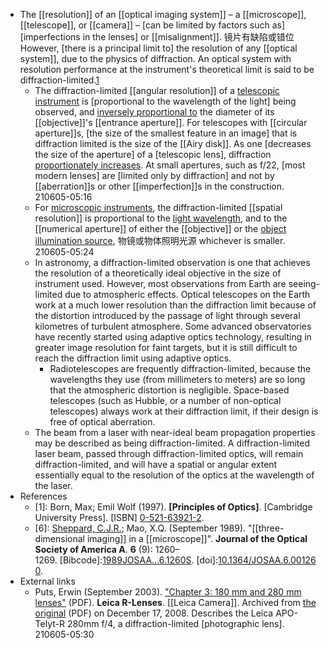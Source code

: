 - The [[resolution]] of an [[optical imaging system]] – a [[microscope]], [[telescope]], or [[camera]] – [can be limited by factors such as] [imperfections in the lenses] or [[misalignment]]. 镜片有缺陷或错位 However, [there is a principal limit to] the resolution of any [[optical system]], due to the physics of diffraction. An optical system with resolution performance at the instrument's theoretical limit is said to be diffraction-limited.[1](((pKKBjYttk)))
    - The diffraction-limited [[angular resolution]] of a [telescopic instrument](((22TMyTUql))) is [proportional to the wavelength of the light] being observed, and [inversely proportional to](((bKVK1RPj3))) the diameter of its [[objective]]'s [[entrance aperture]]. For telescopes with [[circular aperture]]s, [the size of the smallest feature in an image] that is diffraction limited is the size of the [[Airy disk]]. As one [decreases the size of the aperture] of a [telescopic lens], diffraction [proportionately increases](((i6sqbapYy))). At small apertures, such as f/22, [most modern lenses] are [limited only by diffraction] and not by [[aberration]]s or other [[imperfection]]s in the construction.
210605-05:16
    - For [microscopic instruments](((qIIxYM1Se))), the diffraction-limited [[spatial resolution]] is proportional to the [light wavelength]([[wavelength]]), and to the [[numerical aperture]] of either the [[objective]] or the [object illumination source](((HNjnMd2F5))), 物镜或物体照明光源 whichever is smaller.
210605-05:24
    - In astronomy, a diffraction-limited observation is one that achieves the resolution of a theoretically ideal objective in the size of instrument used. However, most observations from Earth are seeing-limited due to atmospheric effects. Optical telescopes on the Earth work at a much lower resolution than the diffraction limit because of the distortion introduced by the passage of light through several kilometres of turbulent atmosphere. Some advanced observatories have recently started using adaptive optics technology, resulting in greater image resolution for faint targets, but it is still difficult to reach the diffraction limit using adaptive optics.
        - Radiotelescopes are frequently diffraction-limited, because the wavelengths they use (from millimeters to meters) are so long that the atmospheric distortion is negligible. Space-based telescopes (such as Hubble, or a number of non-optical telescopes) always work at their diffraction limit, if their design is free of optical aberration.
    - The beam from a laser with near-ideal beam propagation properties may be described as being diffraction-limited. A diffraction-limited laser beam, passed through diffraction-limited optics, will remain diffraction-limited, and will have a spatial or angular extent essentially equal to the resolution of the optics at the wavelength of the laser.
- References
    - [1]: Born, Max; Emil Wolf (1997). __[Principles of Optics]__. [Cambridge University Press]. [ISBN] [0-521-63921-2](https://en.wikipedia.org/wiki/Special:BookSources/0-521-63921-2).
    - [6]: [Sheppard, C.J.R.](https://en.wikipedia.org/wiki/Colin_Sheppard); Mao, X.Q. (September 1989). "[[three-dimensional imaging]] in a [[microscope]]". __Journal of the Optical Society of America A__. **6** (9): 1260–1269. [Bibcode]:[1989JOSAA...6.1260S](https://ui.adsabs.harvard.edu/abs/1989JOSAA...6.1260S). [doi]:[10.1364/JOSAA.6.001260](https://doi.org/10.1364%2FJOSAA.6.001260).
- External links
    - Puts, Erwin (September 2003). ["Chapter 3: 180 mm and 280 mm lenses"](https://web.archive.org/web/20081217074256/http://en.leica-camera.com/assets/file/download.php?filename=file_1864.pdf) (PDF). __Leica R-Lenses__. [[Leica Camera]]. Archived from [the original](http://en.leica-camera.com/assets/file/download.php?filename=file_1864.pdf) (PDF) on December 17, 2008. Describes the Leica APO-Telyt-R 280mm f/4, a diffraction-limited [photographic lens].
210605-05:30
